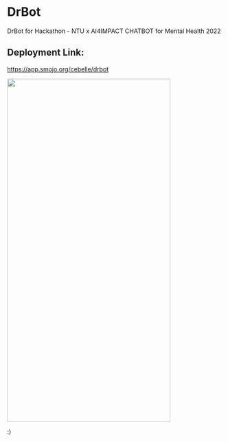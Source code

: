 # DrBot
DrBot for Hackathon - NTU x AI4IMPACT CHATBOT for Mental Health 2022

## Deployment Link:
https://app.smojo.org/cebelle/drbot


<img src="https://github.com/Cebelle1/DrBot/assets/84433822/be284360-8fb3-4ff0-9ae5-87a9300d7577" width="380" height="800">

:)
